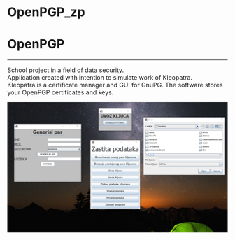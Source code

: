 # OpenPGP_zp
<h1> OpenPGP </h1>
<hr/>
 School project in a field of data security.<br/>
 Application created with intention to simulate work of Kleopatra.<br/>
 Kleopatra is a certificate manager and GUI for GnuPG. The software stores your OpenPGP certificates and keys.<br/>
 <p align="center">
  <img src="/Capture.PNG">
</p>
 
